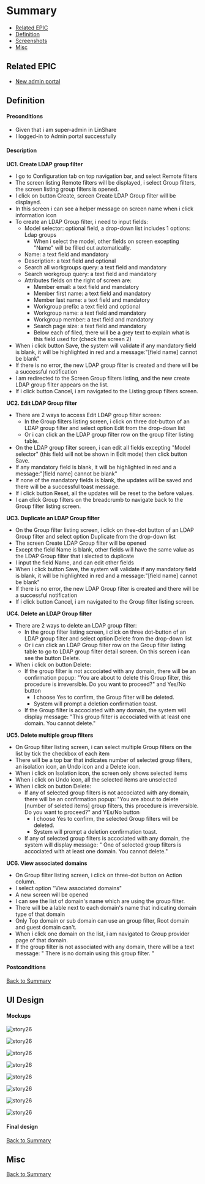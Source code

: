 # Summary

* [Related EPIC](#related-epic)
* [Definition](#definition)
* [Screenshots](#screenshots)
* [Misc](#misc)

## Related EPIC

* [New admin portal](./README.md)

## Definition

#### Preconditions

* Given that i am super-admin in LinShare 
* I logged-in to Admin portal successfully

#### Description

**UC1. Create LDAP group filter**
- I go to Configuration tab on top navigation bar, and select Remote filters
- The screen listing Remote filters will be displayed, i select Group filters, the screen listing group filters is opened. 
- I click on  button Create, screen Create LDAP Group filter will be displayed.
- In this screen i can see a helper message on screen name when i click information icon
- To create an LDAP Group filter, i need to input fields:
   - Model selector: optional field, a drop-down list includes 1 options: Ldap groups
      - When i select the model, other fields on screen excepting "Name" will be filled out automatically.
   - Name: a text field and mandatory
   - Description: a text field and optional
   - Search all workgroups query: a text field and mandatory
   - Search workgroup query: a text field and mandatory
   - Attributes fields on the right of screen are:
      - Member email: a text field and mandatory
      - Member first name: a text field and mandatory
      - Member last name: a text field and mandatory
      - Workgroup prefix: a text field and optional
      - Workgroup name: a text field and mandatory
      - Workgroup member: a text field and mandatory
      - Search page size: a text field and mandatory
      - Below each of filed,  there will be a grey text to explain what is this field used for (check the screen 2)
- When i click button Save, the system will validate if any mandatory field is blank, it will be highlighted in red and a message:"[field name] cannot be blank"
- If there is no error, the new LDAP group filter is created and there will be a successful notification
- I am redirected to the Screen Group filters listing, and the new create LDAP group filter appears on the list.
- If i click button Cancel, i am navigated to the Listing group filters screen.

**UC2. Edit LDAP Group filter**

- There are 2 ways to access Edit LDAP group filter screen:
   - In the Group filters listing screen, i click on three dot-button of an LDAP group filter and select option Edit from the drop-down list
   - Or i can click an the LDAP group filter row on the  group filter listing table. 
- On the LDAP group filter screen, i can edit all fields excepting "Model selector" (this field will not be shown in Edit mode) then click button Save.
- If any mandatory field is blank, it will be highlighted in red and a message:"[field name] cannot be blank"
- If none of the mandatory fields is  blank, the updates will be saved and there will be a successful toast message.
- If i click button Reset, all the updates will be reset to the before values.
- I can click Group filters on the breadcrumb to navigate back to the Group filter listing screen.

**UC3. Duplicate an LDAP Group filter**

- On the Group filter listing screen, i click on thee-dot button of an LDAP Group filter and select option Duplicate from the drop-down list 
- The screen Create LDAP Group filter will be opened
- Except the field Name is blank, other fields will have the same value as the LDAP Group filter that i slected to duplicate
- I input the field Name, and can edit other fields
- When i click button Save, the system will validate if any mandatory field is blank, it will be highlighted in red and a message:"[field name] cannot be blank"
- If there is no error, the new LDAP Group filter is created and there will be a successful notification
- If i click button Cancel, i am navigated to the Group filter listing screen.

**UC4. Delete an LDAP Group filter**

- There are 2 ways to delete an LDAP group filter:
   - In the group filter listing screen, i click on three dot-button of an LDAP group filter  and select option Delete from the drop-down list
   - Or i can click an LDAP Group filter row on the Group filter listing table to go to LDAP group filter detail screen. On this screen i can see the button Delete.
- When i click on button Delete:
   - If the group filter is not accociated with any domain, there will be an confirmation popup: "You are about to delete this Group filter, this procedure is irreversible. Do you want to proceed?" and Yes/No button
      - I choose Yes to confirm, the Group filter will be deleted.
      - System will prompt a deletion confirmation toast.
   - If the Group filter is accociated with any domain, the system will display message: "This group filter is accociated with at least one domain. You cannot delete."

**UC5. Delete multiple group filters**

- On Group filter listing screen, i can select multiple Group filters on the list by tick the checkbox of each item
- There will be a top bar that indicates number of selected group filters, an isolation icon, an Undo icon and a Delete icon. 
- When i click on Isolation icon, the screen only shows selected items 
- When i click on Undo icon, all the selected items are unselected 
- When i click on button Delete:
   - If any of selected group filters is not accociated with any domain, there will be an confirmation popup: "You are about to delete [number of seleted items] group filters, this procedure is irreversible. Do you want to proceed?" and YEs/No button 
      - I choose Yes to confirm, the selected Group filters will be deleted.
      - System will prompt a deletion confirmation toast.
   - If any of selected group filters is accociated with any domain, the system will display message: " One of selected group filters is accociated with at least one domain. You cannot delete."

**UC6. View associated domains**

- On Group filter listing screen, i click on three-dot button on Action column.
- I select option "View associated domains"
- A new screen will be opened
- I can see the list of domain's name which are using the group filter. 
- There will be a lable next to each domain's name that indicating domain type of that domain
- Only Top domain or sub domain can use an group filter, Root domain and guest domain can't.
- When i click one domain on the list, i am navigated to Group provider page of that domain. 
- If the group filter is not associated with any domain, there will be a text message: " There is no domain using this group filter. "

#### Postconditions


[Back to Summary](#summary)

## UI Design

#### Mockups

![story26](./mockups/26.1.png)

![story26](./mockups/26.2.png)

![story26](./mockups/26.3.png)

![story26](./mockups/26.4.png)

![story26](./mockups/26.5.png)

![story26](./mockups/26.6.png)

![story26](./mockups/26.7.png)

![story26](./mockups/26.8.png)

#### Final design

[Back to Summary](#summary)
## Misc

[Back to Summary](#summary)
